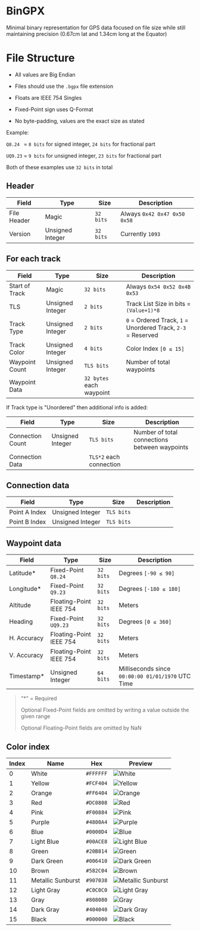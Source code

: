 # BinGPX
Minimal binary representation for GPS data focused on file size
while still maintaining precision (0.67cm lat and 1.34cm long at the Equator)

# File Structure

* All values are Big Endian

* Files should use the `.bgpx` file extension

* Floats are IEEE 754 Singles

* Fixed-Point sign uses Q-Format

* No byte-padding, values are the exact size as stated

Example:

`Q8.24 ` = `8 bits` for signed integer, `24 bits` for fractional part

`UQ9.23` = `9 bits` for unsigned integer, `23 bits` for fractional part

Both of these examples use `32 bits` in total

## Header

| Field        | Type             | Size      | Description                  |
|--------------|------------------|-----------|------------------------------|
| File Header  | Magic            | `32 bits` | Always `0x42 0x47 0x50 0x58` |
| Version      | Unsigned Integer | `32 bits` | Currently `1093`             |

## For each track

| Field          | Type             | Size                     | Description                                                  |
|----------------|------------------|--------------------------|--------------------------------------------------------------|
| Start of Track | Magic            | `32 bits`                | Always `0x54 0x52 0x4B 0x53`                                 |
| TLS            | Unsigned Integer | `2 bits`                 | Track List Size in bits = `(Value+1)*8`                      |
| Track Type     | Unsigned Integer | `2 bits`                 | `0` = Ordered Track, `1` = Unordered Track, `2-3` = Reserved |
| Track Color    | Unsigned Integer | `4 bits`                 | Color Index `[0 ≤ 15]`                                       |
| Waypoint Count | Unsigned Integer | `TLS bits`               | Number of total waypoints                                    |
| Waypoint Data  |                  | `32 bytes` each waypoint |                                                              |

If Track type is "Unordered" then additional info is added:

| Field            | Type             | Size                    | Description                                   |
|------------------|------------------|-------------------------|-----------------------------------------------|
| Connection Count | Unsigned Integer | `TLS bits`              | Number of total connections between waypoints |
| Connection Data  |                  | `TLS*2` each connection |                                               |

## Connection data

| Field         | Type                    | Size       | Description |
|---------------|-------------------------|------------|-------------|
| Point A Index | Unsigned Integer        | `TLS bits` |             |
| Point B Index | Unsigned Integer        | `TLS bits` |             |

## Waypoint data

| Field       | Type                    | Size      | Description                                       |
|-------------|-------------------------|-----------|---------------------------------------------------|
| Latitude\*  | Fixed-Point `Q8.24`     | `32 bits` | Degrees `[-90 ≤ 90]`                              |
| Longitude\* | Fixed-Point `Q9.23`     | `32 bits` | Degrees `[-180 ≤ 180]`                            |
| Altitude    | Floating-Point IEEE 754 | `32 bits` | Meters                                            |
| Heading     | Fixed-Point `UQ9.23`    | `32 bits` | Degrees `[0 ≤ 360]`                               |
| H. Accuracy | Floating-Point IEEE 754 | `32 bits` | Meters                                            |
| V. Accuracy | Floating-Point IEEE 754 | `32 bits` | Meters                                            |
| Timestamp\* | Unsigned Integer        | `64 bits` | Milliseconds since `00:00:00 01/01/1970` UTC Time |

>"\*" = Required
>
>Optional Fixed-Point fields are omitted by writing a value outside the given range
>
>Optional Floating-Point fields are omitted by NaN

## Color index

| Index | Name              | Hex       | Preview                                                                                                       |
|-------|-------------------|-----------|---------------------------------------------------------------------------------------------------------------|
| 0     | White             | `#FFFFFF` | ![White](https://img.shields.io/badge/%20%20-%23FFFFFF?style=for-the-badge&logo=&logoColor=white)             |
| 1     | Yellow            | `#FCF404` | ![Yellow](https://img.shields.io/badge/%20%20-%23FCF404?style=for-the-badge&logo=&logoColor=white)            |
| 2     | Orange            | `#FF6404` | ![Orange](https://img.shields.io/badge/%20%20-%23FF6404?style=for-the-badge&logo=&logoColor=white)            |
| 3     | Red               | `#DC0808` | ![Red](https://img.shields.io/badge/%20%20-%23DC0808?style=for-the-badge&logo=&logoColor=white)               |
| 4     | Pink              | `#F00884` | ![Pink](https://img.shields.io/badge/%20%20-%23F00884?style=for-the-badge&logo=&logoColor=white)              |
| 5     | Purple            | `#4800A4` | ![Purple](https://img.shields.io/badge/%20%20-%234800A4?style=for-the-badge&logo=&logoColor=white)            |
| 6     | Blue              | `#0000D4` | ![Blue](https://img.shields.io/badge/%20%20-%230000D4?style=for-the-badge&logo=&logoColor=white)              |
| 7     | Light Blue        | `#00ACE8` | ![Light Blue](https://img.shields.io/badge/%20%20-%2300ACE8?style=for-the-badge&logo=&logoColor=white)        |
| 8     | Green             | `#20B814` | ![Green](https://img.shields.io/badge/%20%20-%2320B814?style=for-the-badge&logo=&logoColor=white)             |
| 9     | Dark Green        | `#006410` | ![Dark Green](https://img.shields.io/badge/%20%20-%23006410?style=for-the-badge&logo=&logoColor=white)        |
| 10    | Brown             | `#582C04` | ![Brown](https://img.shields.io/badge/%20%20-%23582C04?style=for-the-badge&logo=&logoColor=white)             |
| 11    | Metallic Sunburst | `#907038` | ![Metallic Sunburst](https://img.shields.io/badge/%20%20-%23907038?style=for-the-badge&logo=&logoColor=white) |
| 12    | Light Gray        | `#C0C0C0` | ![Light Gray](https://img.shields.io/badge/%20%20-%23C0C0C0?style=for-the-badge&logo=&logoColor=white)        |
| 13    | Gray              | `#808080` | ![Gray](https://img.shields.io/badge/%20%20-%23808080?style=for-the-badge&logo=&logoColor=white)              |
| 14    | Dark Gray         | `#404040` | ![Dark Gray](https://img.shields.io/badge/%20%20-%23404040?style=for-the-badge&logo=&logoColor=white)         |
| 15    | Black             | `#000000` | ![Black](https://img.shields.io/badge/%20%20-%23000000?style=for-the-badge&logo=&logoColor=white)             |
